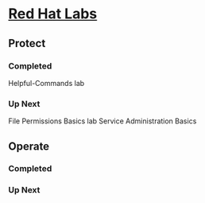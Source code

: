 # [Red Hat Labs](https://www.redhat.com/en/interactive-labs/enterprise-linux)

## Protect 

### Completed
Helpful-Commands lab

### Up Next
File Permissions Basics lab
Service Administration Basics

## Operate

### Completed

### Up Next 
